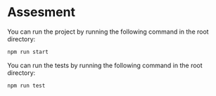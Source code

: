 # Assesment

You can run the project by running the following command in the root directory:

```bash
npm run start
```

You can run the tests by running the following command in the root directory:

```bash
npm run test
```
